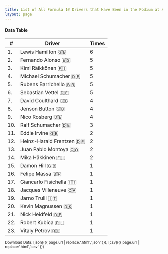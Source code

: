 ```yaml
---
title: List of All Formula 1® Drivers that Have Been in the Podium at Albert Park Grand Prix Circuit
layout: page
---
```


<canvas id="chart" width="400" height="180"></canvas>
<script>
var data = {
    "datasets": [
        {
            "backgroundColor": "#f3a935",
            "borderColor": "#f68639",
            "borderWidth": 1,
            "data": [
                6.0,
                5.0,
                5.0,
                5.0,
                5.0,
                5.0,
                4.0,
                4.0,
                4.0,
                3.0,
                2.0,
                2.0,
                2.0,
                2.0,
                1.0,
                1.0,
                1.0,
                1.0,
                1.0,
                1.0,
                1.0,
                1.0,
                1.0
            ],
            "label": "Times"
        }
    ],
    "labels": [
        "Lewis Hamilton 🇬🇧",
        "Fernando Alonso 🇪🇸",
        "Kimi Räikkönen 🇫🇮",
        "Michael Schumacher 🇩🇪",
        "Rubens Barrichello 🇧🇷",
        "Sebastian Vettel 🇩🇪",
        "David Coulthard 🇬🇧",
        "Jenson Button 🇬🇧",
        "Nico Rosberg 🇩🇪",
        "Ralf Schumacher 🇩🇪",
        "Eddie Irvine 🇬🇧",
        "Heinz-Harald Frentzen 🇩🇪",
        "Juan Pablo Montoya 🇨🇴",
        "Mika Häkkinen 🇫🇮",
        "Damon Hill 🇬🇧",
        "Felipe Massa 🇧🇷",
        "Giancarlo Fisichella 🇮🇹",
        "Jacques Villeneuve 🇨🇦",
        "Jarno Trulli 🇮🇹",
        "Kevin Magnussen 🇩🇰",
        "Nick Heidfeld 🇩🇪",
        "Robert Kubica 🇵🇱",
        "Vitaly Petrov 🇷🇺"
    ]
};
var options = {
  legend: {
    display: false
  },
  scales: {
    xAxes: [{
      ticks: {
        beginAtZero: true,
        maxRotation: 180,
        display: window.innerWidth > 800
      }
    }],
    yAxes: [{
      ticks: {
        beginAtZero: true
      }
    }]
  },
  onResize: function(chart, size) {
    chart.options.scales.xAxes[0].ticks.display = size.width > 800;
  }
};
new Chart("chart", {
    data: data,
    type: 'bar',
    options: options
});
</script>



#### Data Table

| # | Driver | Times |
|--|--|--|
| 1. | Lewis Hamilton 🇬🇧 | 6 |
| 2. | Fernando Alonso 🇪🇸 | 5 |
| 3. | Kimi Räikkönen 🇫🇮 | 5 |
| 4. | Michael Schumacher 🇩🇪 | 5 |
| 5. | Rubens Barrichello 🇧🇷 | 5 |
| 6. | Sebastian Vettel 🇩🇪 | 5 |
| 7. | David Coulthard 🇬🇧 | 4 |
| 8. | Jenson Button 🇬🇧 | 4 |
| 9. | Nico Rosberg 🇩🇪 | 4 |
| 10. | Ralf Schumacher 🇩🇪 | 3 |
| 11. | Eddie Irvine 🇬🇧 | 2 |
| 12. | Heinz-Harald Frentzen 🇩🇪 | 2 |
| 13. | Juan Pablo Montoya 🇨🇴 | 2 |
| 14. | Mika Häkkinen 🇫🇮 | 2 |
| 15. | Damon Hill 🇬🇧 | 1 |
| 16. | Felipe Massa 🇧🇷 | 1 |
| 17. | Giancarlo Fisichella 🇮🇹 | 1 |
| 18. | Jacques Villeneuve 🇨🇦 | 1 |
| 19. | Jarno Trulli 🇮🇹 | 1 |
| 20. | Kevin Magnussen 🇩🇰 | 1 |
| 21. | Nick Heidfeld 🇩🇪 | 1 |
| 22. | Robert Kubica 🇵🇱 | 1 |
| 23. | Vitaly Petrov 🇷🇺 | 1 |

<small>Download Data: [json]({{ page.url | replace:'.html','.json' }}), [csv]({{ page.url | replace:'.html','.csv' }})</small>
